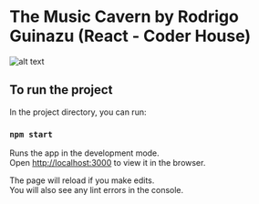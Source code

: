# The Music Cavern by Rodrigo Guinazu (React - Coder House)

![alt text][logo]

[logo]: https://github.com/RodrigoGuinazu/music-cavern-guinazu/blob/master/public/Animation.gif

## To run the project

In the project directory, you can run:

### `npm start`

Runs the app in the development mode.\
Open [http://localhost:3000](http://localhost:3000) to view it in the browser.

The page will reload if you make edits.\
You will also see any lint errors in the console.
